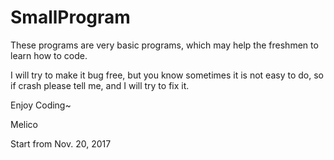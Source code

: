 # SmallProgram

These programs are very basic programs, which may help the freshmen to learn how to code.

I will try to make it bug free, but you know sometimes it is not easy to do, so if crash please tell me, and I will try to fix it.

Enjoy Coding~

Melico

Start from Nov. 20, 2017
